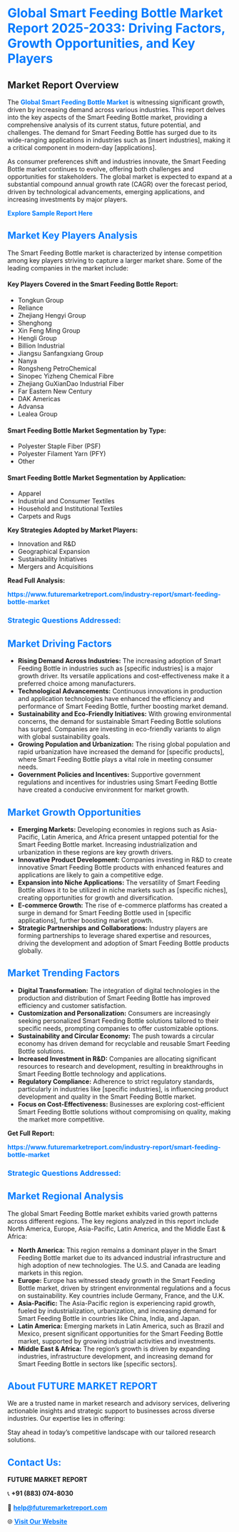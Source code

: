 <h1 style="color: #007BFF;">Global Smart Feeding Bottle Market Report 2025-2033: Driving Factors, Growth Opportunities, and Key Players</h1>

<section id="overview">
<h2>Market Report Overview</h2>
<p>The <a href="https://www.futuremarketreport.com/industry-report/smart-feeding-bottle-market" style="color: #007BFF; text-decoration: none;"><strong>Global Smart Feeding Bottle Market</strong></a> is witnessing significant growth, driven by increasing demand across various industries. This report delves into the key aspects of the Smart Feeding Bottle market, providing a comprehensive analysis of its current status, future potential, and challenges. The demand for Smart Feeding Bottle has surged due to its wide-ranging applications in industries such as [insert industries], making it a critical component in modern-day [applications].</p>
<p>As consumer preferences shift and industries innovate, the Smart Feeding Bottle market continues to evolve, offering both challenges and opportunities for stakeholders. The global market is expected to expand at a substantial compound annual growth rate (CAGR) over the forecast period, driven by technological advancements, emerging applications, and increasing investments by major players.</p>
</section>

<section id="overview">
<p><a href="https://www.futuremarketreport.com/request-sample/reportId=35197" style="color: #007BFF; text-decoration: none;"><strong>Explore Sample Report Here</strong></a></p>
</section>

<section id="key-players">
<h2 style="color: #007BFF;">Market Key Players Analysis</h2>
<p>The Smart Feeding Bottle market is characterized by intense competition among key players striving to capture a larger market share. Some of the leading companies in the market include:</p>
<h4>Key Players Covered in the Smart Feeding Bottle Report:</h4>
<ul><li>Tongkun Group</li><li>Reliance</li><li>Zhejiang Hengyi Group</li><li>Shenghong</li><li>Xin Feng Ming Group</li><li>Hengli Group</li><li>Billion Industrial</li><li>Jiangsu Sanfangxiang Group</li><li>Nanya</li><li>Rongsheng PetroChemical</li><li>Sinopec Yizheng Chemical Fibre</li><li>Zhejiang GuXianDao Industrial Fiber</li><li>Far Eastern New Century</li><li>DAK Americas</li><li>Advansa</li><li>Lealea Group</li></ul>
<h4>Smart Feeding Bottle Market Segmentation by Type:</h4>
<ul><li>Polyester Staple Fiber (PSF)</li><li>Polyester Filament Yarn (PFY)</li><li>Other</li></ul>

<h4>Smart Feeding Bottle Market Segmentation by Application:</h4>
<ul><li>Apparel</li><li>Industrial and Consumer Textiles</li><li>Household and Institutional Textiles</li><li>Carpets and Rugs</li></ul>
<p><strong>Key Strategies Adopted by Market Players:</strong></p>
<ul>
<li>Innovation and R&D</li>
<li>Geographical Expansion</li>
<li>Sustainability Initiatives</li>
<li>Mergers and Acquisitions</li>
</ul>
</section>

<section>
<p><strong>Read Full Analysis: </strong></p><a href="https://www.futuremarketreport.com/industry-report/smart-feeding-bottle-market" style="color: #007BFF; text-decoration: none;"><strong>https://www.futuremarketreport.com/industry-report/smart-feeding-bottle-market</strong></a>
<h3 style="color: #007BFF;">Strategic Questions Addressed:</h3>
</section>

<section id="driving-factors">
<h2 style="color: #007BFF;">Market Driving Factors</h2>
<ul>
<li><strong>Rising Demand Across Industries:</strong> The increasing adoption of Smart Feeding Bottle in industries such as [specific industries] is a major growth driver. Its versatile applications and cost-effectiveness make it a preferred choice among manufacturers.</li>
<li><strong>Technological Advancements:</strong> Continuous innovations in production and application technologies have enhanced the efficiency and performance of Smart Feeding Bottle, further boosting market demand.</li>
<li><strong>Sustainability and Eco-Friendly Initiatives:</strong> With growing environmental concerns, the demand for sustainable Smart Feeding Bottle solutions has surged. Companies are investing in eco-friendly variants to align with global sustainability goals.</li>
<li><strong>Growing Population and Urbanization:</strong> The rising global population and rapid urbanization have increased the demand for [specific products], where Smart Feeding Bottle plays a vital role in meeting consumer needs.</li>
<li><strong>Government Policies and Incentives:</strong> Supportive government regulations and incentives for industries using Smart Feeding Bottle have created a conducive environment for market growth.</li>
</ul>
</section>

<section id="growth-opportunities">
<h2 style="color: #007BFF;">Market Growth Opportunities</h2>
<ul>
<li><strong>Emerging Markets:</strong> Developing economies in regions such as Asia-Pacific, Latin America, and Africa present untapped potential for the Smart Feeding Bottle market. Increasing industrialization and urbanization in these regions are key growth drivers.</li>
<li><strong>Innovative Product Development:</strong> Companies investing in R&D to create innovative Smart Feeding Bottle products with enhanced features and applications are likely to gain a competitive edge.</li>
<li><strong>Expansion into Niche Applications:</strong> The versatility of Smart Feeding Bottle allows it to be utilized in niche markets such as [specific niches], creating opportunities for growth and diversification.</li>
<li><strong>E-commerce Growth:</strong> The rise of e-commerce platforms has created a surge in demand for Smart Feeding Bottle used in [specific applications], further boosting market growth.</li>
<li><strong>Strategic Partnerships and Collaborations:</strong> Industry players are forming partnerships to leverage shared expertise and resources, driving the development and adoption of Smart Feeding Bottle products globally.</li>
</ul>
</section>

<section id="trending-factors">
<h2 style="color: #007BFF;">Market Trending Factors</h2>
<ul>
<li><strong>Digital Transformation:</strong> The integration of digital technologies in the production and distribution of Smart Feeding Bottle has improved efficiency and customer satisfaction.</li>
<li><strong>Customization and Personalization:</strong> Consumers are increasingly seeking personalized Smart Feeding Bottle solutions tailored to their specific needs, prompting companies to offer customizable options.</li>
<li><strong>Sustainability and Circular Economy:</strong> The push towards a circular economy has driven demand for recyclable and reusable Smart Feeding Bottle solutions.</li>
<li><strong>Increased Investment in R&D:</strong> Companies are allocating significant resources to research and development, resulting in breakthroughs in Smart Feeding Bottle technology and applications.</li>
<li><strong>Regulatory Compliance:</strong> Adherence to strict regulatory standards, particularly in industries like [specific industries], is influencing product development and quality in the Smart Feeding Bottle market.</li>
<li><strong>Focus on Cost-Effectiveness:</strong> Businesses are exploring cost-efficient Smart Feeding Bottle solutions without compromising on quality, making the market more competitive.</li>
</ul>
</section>

<section>
<p><strong>Get Full Report: </strong></p><a href="https://www.futuremarketreport.com/industry-report/smart-feeding-bottle-market" style="color: #007BFF; text-decoration: none;"><strong>https://www.futuremarketreport.com/industry-report/smart-feeding-bottle-market</strong></a>
<h3 style="color: #007BFF;">Strategic Questions Addressed:</h3>
</section>


<section id="regional-analysis">
<h2 style="color: #007BFF;">Market Regional Analysis</h2>
<p>The global Smart Feeding Bottle market exhibits varied growth patterns across different regions. The key regions analyzed in this report include North America, Europe, Asia-Pacific, Latin America, and the Middle East & Africa:</p>
<ul>
<li><strong>North America:</strong> This region remains a dominant player in the Smart Feeding Bottle market due to its advanced industrial infrastructure and high adoption of new technologies. The U.S. and Canada are leading markets in this region.</li>
<li><strong>Europe:</strong> Europe has witnessed steady growth in the Smart Feeding Bottle market, driven by stringent environmental regulations and a focus on sustainability. Key countries include Germany, France, and the U.K.</li>
<li><strong>Asia-Pacific:</strong> The Asia-Pacific region is experiencing rapid growth, fueled by industrialization, urbanization, and increasing demand for Smart Feeding Bottle in countries like China, India, and Japan.</li>
<li><strong>Latin America:</strong> Emerging markets in Latin America, such as Brazil and Mexico, present significant opportunities for the Smart Feeding Bottle market, supported by growing industrial activities and investments.</li>
<li><strong>Middle East & Africa:</strong> The region’s growth is driven by expanding industries, infrastructure development, and increasing demand for Smart Feeding Bottle in sectors like [specific sectors].</li>
</ul>
</section>

<footer>
<h2 style="color: #007BFF;">About FUTURE MARKET REPORT</h2>
<p>We are a trusted name in market research and advisory services, delivering actionable insights and strategic support to businesses across diverse industries. Our expertise lies in offering:</p>

<p>Stay ahead in today’s competitive landscape with our tailored research solutions.</p>

<h2 style="color: #007BFF;">Contact Us:</h2>
<p><strong>FUTURE MARKET REPORT</strong></p>
<p>📞 <strong>+91 (883) 074-8030</strong></p>
<p>📧 <strong><a href="mailto:help@futuremarketreport.com" style="color: #007BFF;">help@futuremarketreport.com</a></strong></p>
<p>🌐 <strong><a href="https://www.futuremarketreport.com/" style="color: #007BFF;">Visit Our Website</a></strong></p>
</footer>